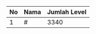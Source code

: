 | No | Nama            | Jumlah Level |
|----|-----------------|--------------|
| 1  | #    |    3340        |
